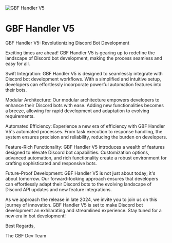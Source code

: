 ![GBF Handler V5](https://cdn.discordapp.com/attachments/804501152602914837/1183426753771872266/image.png?ex=65884b0d&is=6575d60d&hm=5bff8586490207577e94b02b9bfb5798307a31b432a1356ba881dab58139c768&)
# GBF Handler V5

GBF Handler V5: Revolutionizing Discord Bot Development

Exciting times are ahead! GBF Handler V5 is gearing up to redefine the landscape of Discord bot development, making the process seamless and easy for all.

Swift Integration:
GBF Handler V5 is designed to seamlessly integrate with Discord bot development workflows. With a simplified and intuitive setup, developers can effortlessly incorporate powerful automation features into their bots.

Modular Architecture:
Our modular architecture empowers developers to enhance their Discord bots with ease. Adding new functionalities becomes a breeze, allowing for rapid development and adaptation to evolving requirements.

Automated Efficiency:
Experience a new era of efficiency with GBF Handler V5's automated processes. From task execution to response handling, the system ensures precision and reliability, reducing the burden on developers.

Feature-Rich Functionality:
GBF Handler V5 introduces a wealth of features designed to elevate Discord bot capabilities. Customization options, advanced automation, and rich functionality create a robust environment for crafting sophisticated and responsive bots.

Future-Proof Development:
GBF Handler V5 is not just about today; it's about tomorrow. Our forward-looking approach ensures that developers can effortlessly adapt their Discord bots to the evolving landscape of Discord API updates and new feature integrations.

As we approach the release in late 2024, we invite you to join us on this journey of innovation. GBF Handler V5 is set to make Discord bot development an exhilarating and streamlined experience. Stay tuned for a new era in bot development!

Best Regards,

The GBF Dev Team 
